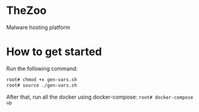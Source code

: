 # TheZoo
Malware hosting platform

# How to get started 

Run the following command:
```sh
root# chmod +x gen-vars.sh
root# source ./gen-vars.sh
```

After that, run all the docker using docker-compose:
`root# docker-compose up`

